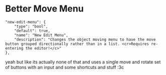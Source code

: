 # Better Move Menu
```
"new-edit-menu": {
    "type": "bool",
    "default": true,
    "name": "New Edit Menu",
    "description": "Changes the object moving menu to have the move button grouped directionally rather than in a list. <cr>Requires re-entering the editor!</c>"
},
```

yeah but like its actually none of that and uses a single move and rotate set of buttons with an input and some shortcuts and stuff :3c